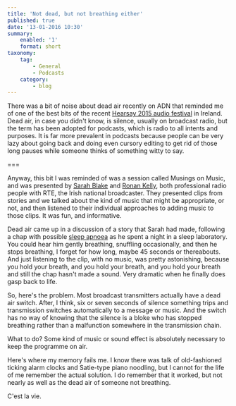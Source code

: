 ```yaml
---
title: 'Not dead, but not breathing either'
published: true
date: '13-01-2016 10:30'
summary:
    enabled: '1'
    format: short
taxonomy:
    tag:
        - General
        - Podcasts
    category:
        - blog
---
```


There was a bit of noise about dead air recently on ADN that reminded me of one of the best bits of the recent [Hearsay 2015 audio festival](http://www.hearsayfestival.ie/) in Ireland. Dead air, in case you didn't know, is silence, usually on broadcast radio, but the term has been adopted for podcasts, which is radio to all intents and purposes. It is far more prevalent in podcasts because people can be very lazy about going back and doing even cursory editing to get rid of those long pauses while someone thinks of something witty to say.

===

Anyway, this bit I was reminded of was a session called Musings on Music, and was presented by [Sarah Blake](http://www.hearsayfestival.ie/sarah-blake/4590938068) and [Ronan Kelly](http://www.hearsayfestival.ie/ronan-kelly/4583579870), both professional radio people with RTE, the Irish national broadcaster. They presented clips from stories and we talked about the kind of music that might be appropriate, or not, and then listened to their individual approaches to adding music to those clips. It was fun, and informative.

Dead air came up in a discussion of a story that Sarah had made, following a chap with possible [sleep apnoea](https://en.wikipedia.org/wiki/Sleep_apnea) as he spent a night in a sleep laboratory. You could hear him gently breathing, snuffling occasionally, and then he stops breathing, I forget for how long, maybe 45 seconds or thereabouts. And just listening to the clip, with no music, was pretty astonishing, because you hold your breath, and you hold your breath, and you hold your breath and still the chap hasn't made a sound. Very dramatic when he finally does gasp back to life.

So, here's the problem. Most broadcast transmitters actually have a dead air switch. After, I think, six or seven seconds of silence something trips and transmission switches automatically to a message or music. And the switch has no way of knowing that the silence is a bloke who has stopped breathing rather than a malfunction somewhere in the transmission chain.

What to do? Some kind of music or sound effect is absolutely necessary to keep the programme on air.

Here's where my memory fails me. I know there was talk of old-fashioned ticking alarm clocks and Satie-type piano noodling, but I cannot for the life of me remember the actual solution. I do remember that it worked, but not nearly as well as the dead air of someone not breathing.

C'est la vie.
